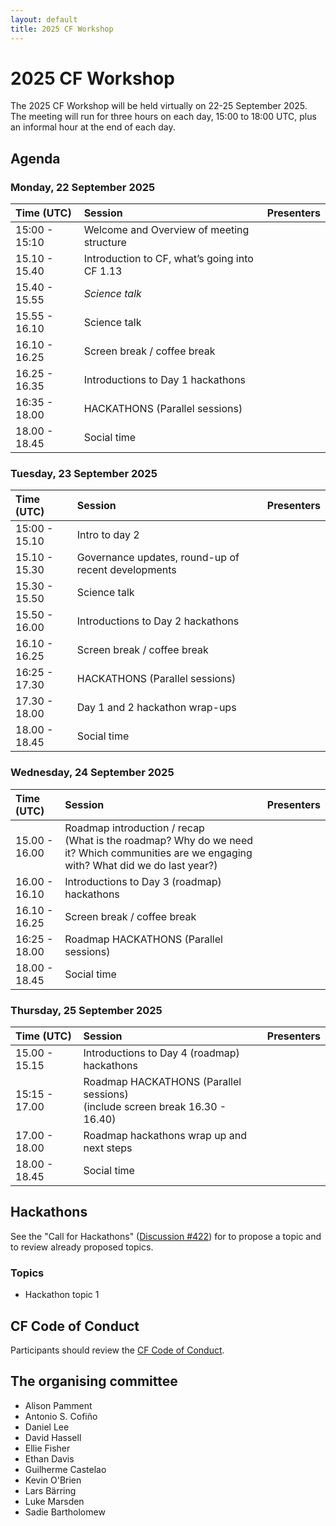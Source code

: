 ```yaml
---
layout: default
title: 2025 CF Workshop
---
```


# 2025 CF Workshop

The 2025 CF Workshop will be held virtually on 22-25 September 2025.
The meeting will run for three hours on each day, 15:00 to 18:00 UTC, plus an informal hour at the end of each day.

## Agenda

### Monday, 22 September 2025

| Time (UTC)    | Session | Presenters
|:--------------| :--- | :--- 
| 15:00 - 15:10 | Welcome and Overview of meeting structure |
| 15.10 - 15.40 | Introduction to CF, what’s going into CF 1.13 | 
| 15.40 - 15.55 | _Science talk_ |
| 15.55 - 16.10 | Science talk |
| 16.10 - 16.25 | Screen break / coffee break |
| 16.25 - 16.35 | Introductions to Day 1 hackathons |
| 16:35 - 18.00 | HACKATHONS (Parallel sessions) |
| 18.00 - 18.45 | Social time |

### Tuesday, 23 September 2025

| Time (UTC)    | Session | Presenters
|:--------------| :--- | :--- 
| 15:00 - 15.10 | Intro to day 2 |
| 15.10 - 15.30 | Governance updates, round-up of recent developments |
| 15.30 - 15.50 | Science talk |
| 15.50 - 16.00 | Introductions to Day 2 hackathons |
| 16.10 - 16.25 | Screen break / coffee break |
| 16:25 - 17.30 | HACKATHONS (Parallel sessions) |
| 17.30 - 18.00 | Day 1 and 2 hackathon wrap-ups |
| 18.00 - 18.45 | Social time |

### Wednesday, 24 September 2025

| Time (UTC)    | Session                                                                                                                                       | Presenters
|:--------------|:----------------------------------------------------------------------------------------------------------------------------------------------| :--- 
| 15.00 - 16.00 | Roadmap introduction / recap <br> (What is the roadmap? Why do we need it? Which communities are we engaging with? What did we do last year?) |
| 16.00 - 16.10 | Introductions to Day 3 (roadmap) hackathons                                                                                                   |
| 16.10 - 16.25 | Screen break / coffee break                                                                                                                   |
| 16:25 - 18.00 | Roadmap HACKATHONS (Parallel sessions)                                                                                                        |
| 18.00 - 18.45 | Social time                                                                                                                                   |

### Thursday, 25 September 2025

| Time (UTC)    | Session                                                                          | Presenters
|:--------------|:---------------------------------------------------------------------------------| :--- 
| 15.00 - 15.15 | Introductions to Day 4 (roadmap) hackathons                                      |
| 15:15 - 17.00 | Roadmap HACKATHONS (Parallel sessions) <br> (include screen break 16.30 - 16.40) |
| 17.00 - 18.00 | Roadmap hackathons wrap up and next steps                                        |
| 18.00 - 18.45 | Social time                                                                      |

## Hackathons

See the "Call for Hackathons" ([Discussion #422](https://github.com/orgs/cf-convention/discussions/422)) for to propose a topic and to review already proposed topics.

### Topics
* Hackathon topic 1

## CF Code of Conduct
Participants should review the [CF Code of Conduct](https://github.com/cf-convention/cf-conventions/blob/main/CODE_OF_CONDUCT.md).

## The organising committee
* Alison Pamment
* Antonio S. Cofiño
* Daniel Lee
* David Hassell
* Ellie Fisher
* Ethan Davis
* Guilherme Castelao
* Kevin O'Brien
* Lars Bärring
* Luke Marsden
* Sadie Bartholomew
